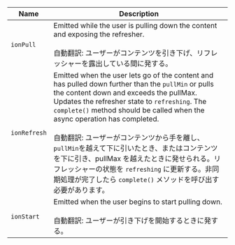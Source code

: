 | Name         | Description                                                                                                                                                                                                                                                                                                                                                                                                                                                                                                                                               |
| ------------ | --------------------------------------------------------------------------------------------------------------------------------------------------------------------------------------------------------------------------------------------------------------------------------------------------------------------------------------------------------------------------------------------------------------------------------------------------------------------------------------------------------------------------------------------------------- |
| `ionPull`    | Emitted while the user is pulling down the content and exposing the refresher.<br /><br />自動翻訳: ユーザーがコンテンツを引き下げ、リフレッシャーを露出している間に発する。                                                                                                                                                                                                                                                                                                                                                                              |
| `ionRefresh` | Emitted when the user lets go of the content and has pulled down further than the `pullMin` or pulls the content down and exceeds the pullMax. Updates the refresher state to `refreshing`. The `complete()` method should be called when the async operation has completed.<br /><br />自動翻訳: ユーザーがコンテンツから手を離し、`pullMin`を越えて下に引いたとき、またはコンテンツを下に引き、pullMax を越えたときに発せられる。リフレッシャーの状態を `refreshing` に更新する。非同期処理が完了したら `complete()` メソッドを呼び出す必要があります。 |
| `ionStart`   | Emitted when the user begins to start pulling down.<br /><br />自動翻訳: ユーザーが引き下げを開始するときに発する。                                                                                                                                                                                                                                                                                                                                                                                                                                       |
